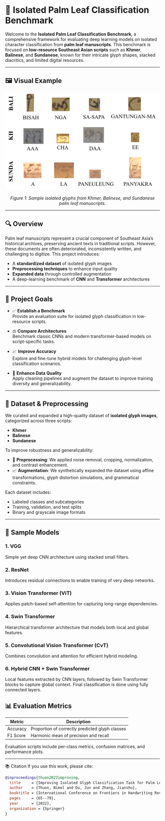  # 🧠 Isolated Palm Leaf Classification Benchmark 

Welcome to the **Isolated Palm Leaf Classification Benchmark**, a comprehensive framework for evaluating deep learning models on isolated character classification from **palm leaf manuscripts**. This benchmark is focused on **low-resource Southeast Asian scripts** such as **Khmer**, **Balinese**, and **Sundanese**, known for their intricate glyph shapes, stacked diacritics, and limited digital resources.

---
## 🖼️ Visual Example

<p align="center">
  <img src="fig/1.jpg" alt="Isolated Glyphs from Khmer, Balinese, Sundanese Scripts" width="600"/>
</p>
<p align="center"><em>Figure 1: Sample isolated glyphs from Khmer, Balinese, and Sundanese  palm leaf manuscripts.</em></p>

---
## 🔍 Overview

Palm leaf manuscripts represent a crucial component of Southeast Asia’s historical archives, preserving ancient texts in traditional scripts. However, these documents are often deteriorated, inconsistently written, and challenging to digitize. This project introduces:

- A **standardized dataset** of isolated glyph images
- **Preprocessing techniques** to enhance input quality
- **Expanded data** through controlled augmentation
- A deep-learning benchmark of **CNN** and **Transformer** architectures

---

## 🎯 Project Goals

- ✅ **Establish a Benchmark**  
  Provide an evaluation suite for isolated glyph classification in low-resource scripts.

- ⚖️ **Compare Architectures**  
  Benchmark classic CNNs and modern transformer-based models on script-specific tasks.

- 📈 **Improve Accuracy**  
  Explore and fine-tune hybrid models for challenging glyph-level classification scenarios.

- 🧼 **Enhance Data Quality**  
  Apply cleaning pipelines and augment the dataset to improve training diversity and generalizability.

---



## 📂 Dataset & Preprocessing

We curated and expanded a high-quality dataset of **isolated glyph images**, categorized across three scripts:

- **Khmer**
- **Balinese**
- **Sundanese**

To improve robustness and generalizability:
- 🧽 **Preprocessing**: We applied noise removal, cropping, normalization, and contrast enhancement.
- 📈 **Augmentation**: We synthetically expanded the dataset using affine transformations, glyph distortion simulations, and grammatical constraints.

Each dataset includes:
- Labeled classes and subcategories
- Training, validation, and test splits
- Binary and grayscale image formats

---

## 🧠 Sample Models

### 1. **VGG**
Simple yet deep CNN architecture using stacked small filters.

### 2. **ResNet**
Introduces residual connections to enable training of very deep networks.

### 3. **Vision Transformer (ViT)**
Applies patch-based self-attention for capturing long-range dependencies.

### 4. **Swin Transformer**
Hierarchical transformer architecture that models both local and global features.

### 5. **Convolutional Vision Transformer (CvT)**
Combines convolution and attention for efficient hybrid modeling.

### 6. **Hybrid CNN + Swin Transformer**
Local features extracted by CNN layers, followed by Swin Transformer blocks to capture global context. Final classification is done using fully connected layers.


## 📊 Evaluation Metrics

| Metric      | Description                                           |
|-------------|-------------------------------------------------------|
| Accuracy    | Proportion of correctly predicted glyph classes       |
| F1 Score    | Harmonic mean of precision and recall                 |

Evaluation scripts include per-class metrics, confusion matrices, and performance plots.

---

📚 Citation
If you use this work, please cite:
```bibtex
@inproceedings{thuon2022improving,
  title     = {Improving Isolated Glyph Classification Task for Palm Leaf Manuscripts},
  author    = {Thuon, Nimol and Du, Jun and Zhang, Jianshu},
  booktitle = {International Conference on Frontiers in Handwriting Recognition (ICFHR)},
  pages     = {65--79},
  year      = {2022},
  organization = {Springer}
}
